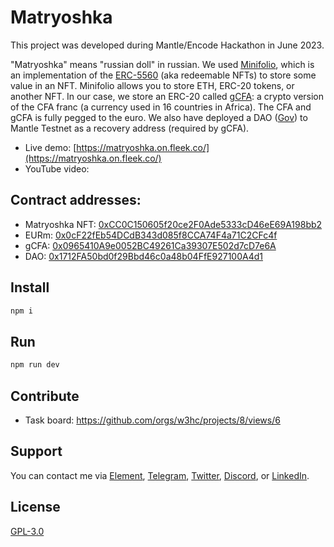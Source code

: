 # Matryoshka

This project was developed during Mantle/Encode Hackathon in June 2023.

"Matryoshka" means "russian doll" in russian. We used [Minifolio](https://github.com/ATO-nft/minifolio), which is an implementation of the [ERC-5560](https://eips.ethereum.org/EIPS/eip-5560) (aka redeemable NFTs) to store some value in an NFT. Minifolio allows you to store ETH, ERC-20 tokens, or another NFT. In our case, we store an ERC-20 called [gCFA](https://github.com/w3hc/gcfa-contracts): a crypto version of the CFA franc (a currency used in 16 countries in Africa). The CFA and gCFA is fully pegged to the euro. We also have deployed a DAO ([Gov](https://github.com/w3hc/gov)) to Mantle Testnet as a recovery address (required by gCFA).

- Live demo: [https://matryoshka.on.fleek.co/](https://matryoshka.on.fleek.co/)
- YouTube video:

## Contract addresses:

- Matryoshka NFT: [0xCC0C150605f20ce2F0Ade5333cD46eE69A198bb2](https://explorer.testnet.mantle.xyz/address/0xCC0C150605f20ce2F0Ade5333cD46eE69A198bb2)
- EURm: [0x0cF22fEb54DCdB343d085f8CCA74F4a71C2CFc4f](https://explorer.testnet.mantle.xyz/address/0x0cF22fEb54DCdB343d085f8CCA74F4a71C2CFc4f)
- gCFA: [0x0965410A9e0052BC49261Ca39307E502d7cD7e6A](https://explorer.testnet.mantle.xyz/address/0x0965410A9e0052BC49261Ca39307E502d7cD7e6A)
- DAO: [0x1712FA50bd0f29Bbd46c0a48b04FfE927100A4d1](https://explorer.testnet.mantle.xyz/address/0x1712FA50bd0f29Bbd46c0a48b04FfE927100A4d1)

## Install

```sh
npm i
```

## Run

```sh
npm run dev
```

## Contribute

- Task board: https://github.com/orgs/w3hc/projects/8/views/6

## Support

You can contact me via [Element](https://matrix.to/#/@julienbrg:matrix.org), [Telegram](https://t.me/julienbrg), [Twitter](https://twitter.com/julienbrg), [Discord](https://discord.gg/bHKJV3NWUQ), or [LinkedIn](https://www.linkedin.com/in/julienberanger/).

## License

[GPL-3.0](https://github.com/w3hc/w3hc-web/blob/main/LICENSE)
